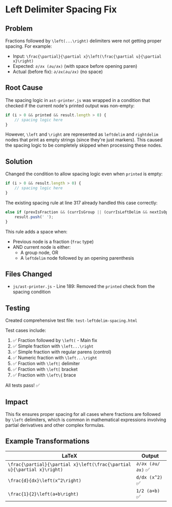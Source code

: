 # Left Delimiter Spacing Fix

## Problem
Fractions followed by `\left(...\right)` delimiters were not getting proper spacing. For example:
- Input: `\frac{\partial}{\partial x}\left(\frac{\partial u}{\partial x}\right)`
- Expected: `∂/∂x (∂u/∂x)` (with space before opening paren)
- Actual (before fix): `∂/∂x(∂u/∂x)` (no space)

## Root Cause
The spacing logic in `ast-printer.js` was wrapped in a condition that checked if the current node's printed output was non-empty:

```javascript
if (i > 0 && printed && result.length > 0) {
    // spacing logic here
}
```

However, `\left` and `\right` are represented as `leftdelim` and `rightdelim` nodes that print as empty strings (since they're just markers). This caused the spacing logic to be completely skipped when processing these nodes.

## Solution
Changed the condition to allow spacing logic even when `printed` is empty:

```javascript
if (i > 0 && result.length > 0) {
    // spacing logic here
}
```

The existing spacing rule at line 317 already handled this case correctly:
```javascript
else if (prevIsFraction && (currIsGroup || (currIsLeftDelim && nextIsOpenParen))) {
    result.push(' ');
}
```

This rule adds a space when:
- Previous node is a fraction (`frac` type)
- AND current node is either:
  - A group node, OR
  - A `leftdelim` node followed by an opening parenthesis

## Files Changed
- `js/ast-printer.js` - Line 189: Removed the `printed` check from the spacing condition

## Testing
Created comprehensive test file: `test-leftdelim-spacing.html`

Test cases include:
1. ✅ Fraction followed by `\left(` - Main fix
2. ✅ Simple fraction with `\left...\right`
3. ✅ Simple fraction with regular parens (control)
4. ✅ Numeric fraction with `\left...\right`
5. ✅ Fraction with `\left|` delimiter
6. ✅ Fraction with `\left[` bracket
7. ✅ Fraction with `\left\{` brace

All tests pass! ✅

## Impact
This fix ensures proper spacing for all cases where fractions are followed by `\left` delimiters, which is common in mathematical expressions involving partial derivatives and other complex formulas.

## Example Transformations
| LaTeX | Output |
|-------|--------|
| `\frac{\partial}{\partial x}\left(\frac{\partial u}{\partial x}\right)` | `∂/∂x (∂u/∂x)` ✅ |
| `\frac{d}{dx}\left(x^2\right)` | `d/dx (x^2)` ✅ |
| `\frac{1}{2}\left(a+b\right)` | `1/2 (a+b)` ✅ |

